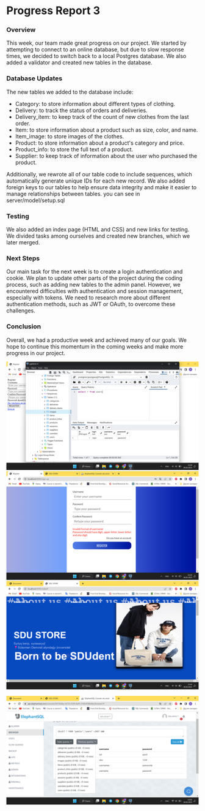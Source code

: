 
# Progress Report 3

### Overview
This week, our team made great progress on our project. We started by attempting to connect to an online database, but due to slow response times, we decided to switch back to a local Postgres database. We also added a validator and created new tables in the database.

### Database Updates
The new tables we added to the database include:

- Category: to store information about different types of clothing.
- Delivery: to track the status of orders and deliveries.
- Delivery_item: to keep track of the count of new clothes from the last order.
- Item: to store information about a product such as size, color, and name.
- Item_image: to store images of the clothes.
- Product: to store information about a product's category and price.
- Product_info: to store the full text of a product.
- Supplier: to keep track of information about the user who purchased the product.

Additionally, we rewrote all of our table code to include sequences, which automatically generate unique IDs for each new record. We also added foreign keys to our tables to help ensure data integrity and make it easier to manage relationships between tables. you can see in server/model/setup.sql

### Testing
We also added an index page (HTML and CSS) and new links for testing. We divided tasks among ourselves and created new branches, which we later merged.

### Next Steps
Our main task for the next week is to create a login authentication and cookie. We plan to update other parts of the project during the coding process, such as adding new tables to the admin panel. However, we encountered difficulties with authentication and session management, especially with tokens. We need to research more about different authentication methods, such as JWT or OAuth, to overcome these challenges.

### Conclusion
Overall, we had a productive week and achieved many of our goals. We hope to continue this momentum in the coming weeks and make more progress in our project.


![img_1.png](img_1.png)
![img.png](img.png)
![img_2.png](img_2.png)

![img_3.png](img_3.png)